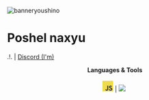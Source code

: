 ![banneryoushino](https://github.com/vikey3428/vikey3428/blob/main/imgpreview.jpg?raw=true)

# Poshel naxyu
.!. | [Discord (I'm)](https://discord.com/users/999655606220771388)

<p align="center">
	<b>Languages & Tools</b><br><br>
  	<code><img height="25" src="https://raw.githubusercontent.com/github/explore/80688e429a7d4ef2fca1e82350fe8e3517d3494d/topics/javascript/javascript.png"></code>&nbsp;|
  <code><img height="25" src="https://cdn-icons-png.flaticon.com/512/5968/5968866.png"></code>&nbsp;
	<br><br>
